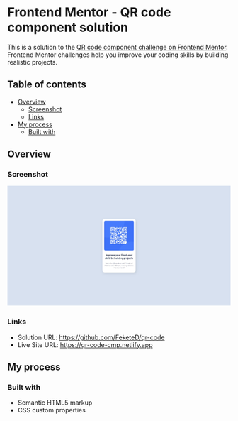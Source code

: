 # Frontend Mentor - QR code component solution

This is a solution to the [QR code component challenge on Frontend Mentor](https://www.frontendmentor.io/challenges/qr-code-component-iux_sIO_H). Frontend Mentor challenges help you improve your coding skills by building realistic projects. 

## Table of contents

- [Overview](#overview)
  - [Screenshot](#screenshot)
  - [Links](#links)
- [My process](#my-process)
  - [Built with](#built-with)

## Overview

### Screenshot

![](./images/screenshot.jpg)

### Links

- Solution URL: https://github.com/FeketeD/qr-code
- Live Site URL: https://qr-code-cmp.netlify.app

## My process

### Built with

- Semantic HTML5 markup
- CSS custom properties


